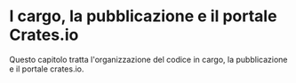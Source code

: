 # I cargo, la pubblicazione e il portale Crates.io

Questo capitolo tratta l'organizzazione del codice in cargo, la pubblicazione e il portale crates.io.
